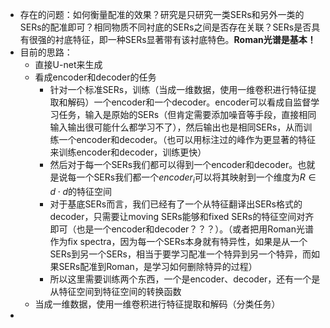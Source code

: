 - 存在的问题：如何衡量配准的效果？研究是只研究一类SERs和另外一类的SERs的配准即可？相同物质不同衬底的SERs之间是否存在关联？SERs是否具有很强的衬底特征，即一种SERs显著带有该衬底特色。**Roman光谱是基本！**
- 目前的思路：
	- 直接U-net来生成
	- 看成encoder和decoder的任务
		- 针对一个标准SERs，训练（当成一维数据，使用一维卷积进行特征提取和解码）一个encoder和一个decoder。encoder可以看成自监督学习任务，输入是原始的SERs（但肯定需要添加噪音等手段，直接相同输入输出很可能什么都学习不了），然后输出也是相同SERs，从而训练一个encoder和decoder。（也可以用标注过的峰作为更显著的特征来训练encoder和decoder，训练更快）
		- 然后对于每一个SERs我们都可以得到一个encoder和decoder。也就是说每一个SERs我们都一个$encoder_{i}$可以将其映射到一个维度为$R\in d\cdot d$的特征空间
		- 对于基底SERs而言，我们已经有了一个从特征翻译出SERs格式的decoder，只需要让moving SERs能够和fixed SERs的特征空间对齐即可（也是一个encoder和decoder？？？）。（或者把用Roman光谱作为fix spectra，因为每一个SERs本身就有特异性，如果是从一个SERs到另一个SERs，相当于要学习配准一个特异到另一个特异，而如果SERs配准到Roman，是学习如何删除特异的过程）
		- 所以这里需要训练两个东西，一个是encoder、decoder，还有一个是从特征空间到特征空间的转换函数
	- 当成一维数据，使用一维卷积进行特征提取和解码（分类任务）
-